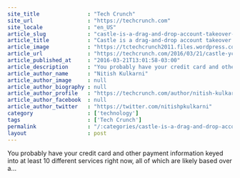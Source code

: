 ```yaml
---
site_title               : "Tech Crunch"
site_url                 : "https://techcrunch.com"
site_locale              : "en_US"
article_slug             : "castle-is-a-drag-and-drop-account-takeover-protection-solution"
article_title            : "Castle is a drag-and-drop account takeover protection solution"
article_image            : "https://tctechcrunch2011.files.wordpress.com/2016/03/castle_header.jpg?w=764&h=400&crop=1"
article_url              : "https://techcrunch.com/2016/03/21/castle-yc/"
article_published_at     : "2016-03-21T13:01:58-03:00"
article_description      : "You probably have your credit card and other payment information keyed into at least 10 different services right now, all of which are likely based over a..."
article_author_name      : "Nitish Kulkarni"
article_author_image     : null
article_author_biography : null
article_author_profile   : "https://techcrunch.com/author/nitish-kulkarni/"
article_author_facebook  : null
article_author_twitter   : "https://twitter.com/nitishpkulkarni"
category                 : ['technology']
tags                     : ['Tech Crunch']
permalink                : "/:categories/castle-is-a-drag-and-drop-account-takeover-protection-solution/"
layout                   : post
---
```


You probably have your credit card and other payment information keyed into at least 10 different services right now, all of which are likely based over a...
